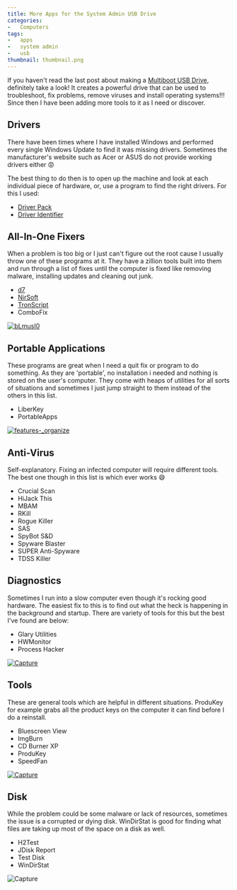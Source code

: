 ```yaml
---
title: More Apps for the System Admin USB Drive
categories:
-   Computers
tags:
-   apps
-   system admin
-   usb
thumbnail: thumbnail.png
---
```


If you haven't read the last post about making a [Multiboot USB Drive](https://calvin.me/make-a-multiboot-usb-drive/), definitely take a look! It creates a powerful drive that can be used to troubleshoot, fix problems, remove viruses and install operating systems!!! Since then I have been adding more tools to it as I need or discover.

<!-- more -->

## Drivers

There have been times where I have installed Windows and performed every single Windows Update to find it was missing drivers. Sometimes the manufacturer's website such as Acer or ASUS do not provide working drivers either :rage:

The best thing to do then is to open up the machine and look at each individual piece of hardware, or, use a program to find the right drivers. For this I used:

*   [Driver Pack](http://drp.su/)
*   [Driver Identifier](http://www.driveridentifier.com/)

## All-In-One Fixers

When a problem is too big or I just can't figure out the root cause I usually throw one of these programs at it. They have a zillion tools built into them and run through a list of fixes until the computer is fixed like removing malware, installing updates and cleaning out junk.

*   [d7](https://www.foolishit.com/d7/)
*   [NirSoft](http://www.nirsoft.net/)
*   [TronScript](https://www.reddit.com/r/TronScript/)
*   ComboFix

[![bLmusI0](blmusi0.png)](blmusi0.png)

## Portable Applications

These programs are great when I need a quit fix or program to do something. As they are 'portable', no installation i needed and nothing is stored on the user's computer. They come with heaps of utilities for all sorts of situations and sometimes I just jump straight to them instead of the others in this list.

*   LiberKey
*   PortableApps

[![_features_-_organize](features_-_organize.png)](features_-_organize.png)

## Anti-Virus

Self-explanatory. Fixing an infected computer will require different tools. The best one though in this list is which ever works :smile:

*   Crucial Scan
*   HiJack This
*   MBAM
*   RKill
*   Rogue Killer
*   SAS
*   SpyBot S&D
*   Spyware Blaster
*   SUPER Anti-Spyware
*   TDSS Killer

## Diagnostics

Sometimes I run into a slow computer even though it's rocking good hardware. The easiest fix to this is to find out what the heck is happening in the background and startup. There are variety of tools for this but the best I've found are below:

*   Glary Utilities
*   HWMonitor
*   Process Hacker

[![Capture](capture3.png)](capture3.png)

## Tools

These are general tools which are helpful in different situations. ProduKey for example grabs all the product keys on the computer it can find before I do a reinstall.

*   Bluescreen View
*   ImgBurn
*   CD Burner XP
*   ProduKey
*   SpeedFan

[![Capture](capture2.png)](capture2.png)

## Disk

While the problem could be some malware or lack of resources, sometimes the issue is a corrupted or dying disk. WinDirStat is good for finding what files are taking up most of the space on a disk as well.

*   H2Test
*   JDisk Report
*   Test Disk
*   WinDirStat

![Capture](capture1.png)
